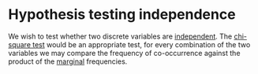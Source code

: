# Hypothesis testing independence

We wish to test whether two discrete variables are [independent](202210071208).
The [chi-square test](202210151517) would be an appropriate test, for every
combination of the two variables we may compare the frequency of co-occurrence
against the product of the [marginal](202210091450) frequencies.
